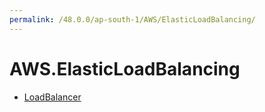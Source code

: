 ```yaml
---
permalink: /48.0.0/ap-south-1/AWS/ElasticLoadBalancing/
---
```


# AWS.ElasticLoadBalancing



* [LoadBalancer](LoadBalancer.md)